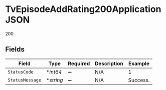 # TvEpisodeAddRating200ApplicationJSON

200


## Fields

| Field              | Type               | Required           | Description        | Example            |
| ------------------ | ------------------ | ------------------ | ------------------ | ------------------ |
| `StatusCode`       | **int64*           | :heavy_minus_sign: | N/A                | 1                  |
| `StatusMessage`    | **string*          | :heavy_minus_sign: | N/A                | Success.           |